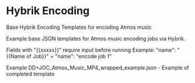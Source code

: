 # Hybrik Encoding

Base Hybrik Encoding Templates for encoding Atmos music

Example base JSON templates for Atmos music encoding jobs via Hybrik.

Fields with "{{xxxxx}}" require input before running Example: "name": "{{Name of Job}}"  = "name": "encode job 1"

Example DD+JOC_Atmos_Music_MP4_wrapped_example.json - Example of completed template



                    

